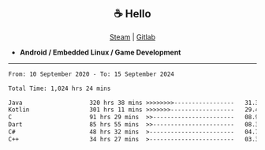 <h2 align="center"> ☕ Hello </h2>

<p align="center">
  <a href="https://steamcommunity.com/id/Niforances/">Steam</a> |
  <a href="https://gitlab.com/niforances">Gitlab</a>
</p>

 - **Android / Embedded Linux / Game Development**

------

<!--START_SECTION:waka-->

```txt
From: 10 September 2020 - To: 15 September 2024

Total Time: 1,024 hrs 24 mins

Java                   320 hrs 38 mins >>>>>>>>-----------------   31.30 %
Kotlin                 301 hrs 11 mins >>>>>>>------------------   29.40 %
C                      91 hrs 29 mins  >>-----------------------   08.93 %
Dart                   85 hrs 55 mins  >>-----------------------   08.39 %
C#                     48 hrs 32 mins  >------------------------   04.74 %
C++                    34 hrs 27 mins  >------------------------   03.36 %
```

<!--END_SECTION:waka-->
